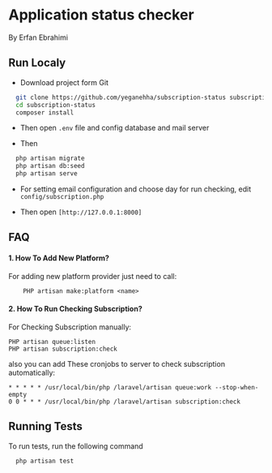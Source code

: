 
# Application status checker

By Erfan Ebrahimi

## Run Localy

- Download project form Git

```bash
  git clone https://github.com/yeganehha/subscription-status subscription-status
  cd subscription-status
  composer install 
```
- Then open `.env` file and config database and mail server

- Then
```bash
  php artisan migrate
  php artisan db:seed
  php artisan serve
```
- For setting email configuration and choose day for run checking, edit `config/subscription.php`

- Then open `[http://127.0.0.1:8000]`


## FAQ

#### 1. How To Add New Platform?

For adding new platform provider just need to call:

```
    PHP artisan make:platform <name>
```

#### 2. How To Run Checking Subscription?

For Checking Subscription manually:

```
PHP artisan queue:listen
PHP artisan subscription:check
```
also you can add These cronjobs to server to check subscription automatically:
```
* * * * * /usr/local/bin/php /laravel/artisan queue:work --stop-when-empty
0 0 * * * /usr/local/bin/php /laravel/artisan subscription:check
```




## Running Tests

To run tests, run the following command

```bash
  php artisan test
```

